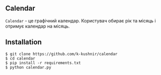 ## Calendar

`Calendar` - це графічний календар. Користувач обирає рік та місяць і отримує календар на місяць.

## Installation

```
$ git clone https://github.com/k-kushnir/calendar
$ cd calendar
$ pip install -r requirements.txt
$ python calendar.py
```
